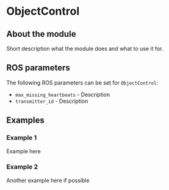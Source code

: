 # ObjectControl

## About the module
Short description what the module does and what to use it for.

## ROS parameters
The following ROS parameters can be set for `ObjectControl`:

- `max_missing_heartbeats` - Description
- `transmitter_id` - Description


## Examples
### Example 1
Example here


### Example 2
Another example here if possible